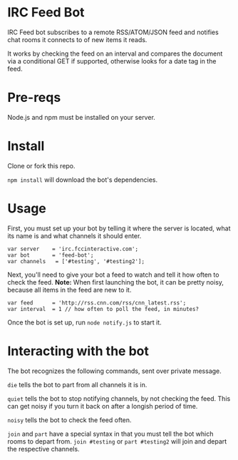 # IRC Feed Bot

IRC Feed bot subscribes to a remote RSS/ATOM/JSON feed and notifies
chat rooms it connects to of new items it reads.

It works by checking the feed on an interval and compares the document
via a conditional GET if supported, otherwise looks for a date tag in
the feed.

# Pre-reqs

Node.js and npm must be installed on your server.


# Install

  Clone or fork this repo.

  `npm install` will download the bot's dependencies.


# Usage

First, you must set up your bot by telling it where the server is
located, what its name is and what channels it should enter.

```
var server    = 'irc.fccinteractive.com';
var bot       = 'feed-bot';
var channels   = ['#testing', '#testing2'];
```

Next, you'll need to give your bot a feed to watch and tell it how often
to check the feed. **Note:** When first launching the bot, it can be
pretty noisy, because all items in the feed are new to it.

```
var feed      = 'http://rss.cnn.com/rss/cnn_latest.rss';
var interval  = 1 // how often to poll the feed, in minutes?
```

Once the bot is set up, run `node notify.js` to start it.

# Interacting with the bot

The bot recognizes the following commands, sent over private message.

`die` tells the bot to part from all channels it is in.

`quiet` tells the bot to stop notifying channels, by not checking the
feed. This can get noisy if you turn it back on after a longish period of time.

`noisy` tells the bot to check the feed often.

`join` and `part` have a special syntax in that you must tell the bot
which rooms to depart from. `join #testing` or `part #testing2` will
join and depart the respective channels.

